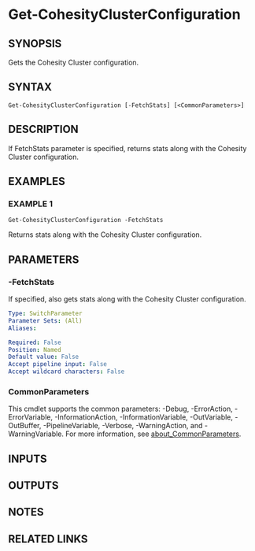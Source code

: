 
# Get-CohesityClusterConfiguration

## SYNOPSIS
Gets the Cohesity Cluster configuration.

## SYNTAX

```
Get-CohesityClusterConfiguration [-FetchStats] [<CommonParameters>]
```

## DESCRIPTION
If FetchStats parameter is specified, returns stats along with the Cohesity Cluster configuration.

## EXAMPLES

### EXAMPLE 1
```
Get-CohesityClusterConfiguration -FetchStats
```

Returns stats along with the Cohesity Cluster configuration.

## PARAMETERS

### -FetchStats
If specified, also gets stats along with the Cohesity Cluster configuration.

```yaml
Type: SwitchParameter
Parameter Sets: (All)
Aliases:

Required: False
Position: Named
Default value: False
Accept pipeline input: False
Accept wildcard characters: False
```

### CommonParameters
This cmdlet supports the common parameters: -Debug, -ErrorAction, -ErrorVariable, -InformationAction, -InformationVariable, -OutVariable, -OutBuffer, -PipelineVariable, -Verbose, -WarningAction, and -WarningVariable. For more information, see [about_CommonParameters](http://go.microsoft.com/fwlink/?LinkID=113216).

## INPUTS

## OUTPUTS

## NOTES

## RELATED LINKS

